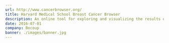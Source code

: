 ```yaml
---
url: http://www.cancerbrowser.org/
title: Harvard Medical School Breast Cancer Browser
description: An online tool for exploring and visualizing the results of a multitude of different experiments focused on how various breast cancer cell lines respond to a number of different perturbagens.
date: 2016-07-01
company: Bocoup
banner: ./images/banner.jpg
---
```

